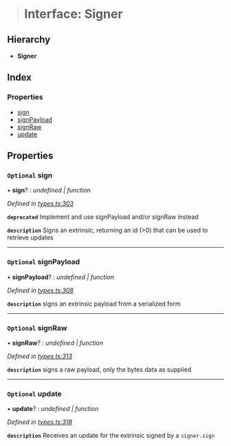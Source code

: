 > # Interface: Signer

## Hierarchy

* **Signer**

## Index

### Properties

* [sign](_types_.signer.md#optional-sign)
* [signPayload](_types_.signer.md#optional-signpayload)
* [signRaw](_types_.signer.md#optional-signraw)
* [update](_types_.signer.md#optional-update)

## Properties

### `Optional` sign

• **sign**? : *undefined | function*

*Defined in [types.ts:303](https://github.com/polkadot-js/api/blob/60148f2/packages/api/src/types.ts#L303)*

**`deprecated`** Implement and use signPayload and/or signRaw instead

**`description`** Signs an extrinsic, returning an id (>0) that can be used to retrieve updates

___

### `Optional` signPayload

• **signPayload**? : *undefined | function*

*Defined in [types.ts:308](https://github.com/polkadot-js/api/blob/60148f2/packages/api/src/types.ts#L308)*

**`description`** signs an extrinsic payload from a serialized form

___

### `Optional` signRaw

• **signRaw**? : *undefined | function*

*Defined in [types.ts:313](https://github.com/polkadot-js/api/blob/60148f2/packages/api/src/types.ts#L313)*

**`description`** signs a raw payload, only the bytes data as supplied

___

### `Optional` update

• **update**? : *undefined | function*

*Defined in [types.ts:318](https://github.com/polkadot-js/api/blob/60148f2/packages/api/src/types.ts#L318)*

**`description`** Receives an update for the extrinsic signed by a `signer.sign`